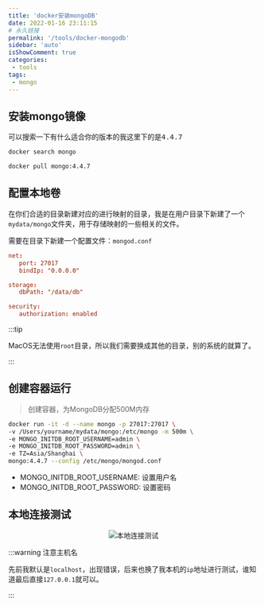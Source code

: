 ```yaml
---
title: 'docker安装mongoDB'
date: 2022-01-16 23:11:15
# 永久链接
permalink: '/tools/docker-mongodb'
sidebar: 'auto'
isShowComment: true
categories:
 - tools
tags:
 - mongo
---
```




## 安装mongo镜像

可以搜索一下有什么适合你的版本的我这里下的是<kbd>4.4.7</kbd>

```bash
docker search mongo
```

```bash
docker pull mongo:4.4.7
```



## 配置本地卷

在你们合适的目录新建对应的进行映射的目录，我是在用户目录下新建了一个`mydata/mongo`文件夹，用于存储映射的一些相关的文件。



需要在目录下新建一个配置文件：`mongod.conf`

```conf
net:
   port: 27017
   bindIp: "0.0.0.0"

storage:
   dbPath: "/data/db"

security:
   authorization: enabled

```



:::tip

MacOS无法使用`root`目录，所以我们需要换成其他的目录，别的系统的就算了。

:::



## 创建容器运行

>   创建容器，为MongoDB分配500M内存

```bash
docker run -it -d --name mongo -p 27017:27017 \
-v /Users/yourname/mydata/mongo:/etc/mongo -m 500m \
-e MONGO_INITDB_ROOT_USERNAME=admin \
-e MONGO_INITDB_ROOT_PASSWORD=admin \
-e TZ=Asia/Shanghai \
mongo:4.4.7 --config /etc/mongo/mongod.conf

```

-   MONGO_INITDB_ROOT_USERNAME: 设置用户名
-   MONGO_INITDB_ROOT_PASSWORD: 设置密码



## 本地连接测试

<p align="center"><img src="https://gitee.com/wxvirus/img/raw/master/img/20220116231846.png" alt="本地连接测试" /></p>

:::warning 注意主机名

先前我默认是`localhost`，出现错误，后来也换了我本机的`ip`地址进行测试，谁知道最后直接`127.0.0.1`就可以。

:::